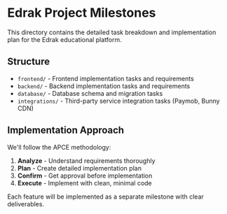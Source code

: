 # Edrak Project Milestones

This directory contains the detailed task breakdown and implementation plan for the Edrak educational platform.

## Structure

- `frontend/` - Frontend implementation tasks and requirements
- `backend/` - Backend implementation tasks and requirements
- `database/` - Database schema and migration tasks
- `integrations/` - Third-party service integration tasks (Paymob, Bunny CDN)

## Implementation Approach

We'll follow the APCE methodology:

1. **Analyze** - Understand requirements thoroughly
2. **Plan** - Create detailed implementation plan
3. **Confirm** - Get approval before implementation
4. **Execute** - Implement with clean, minimal code

Each feature will be implemented as a separate milestone with clear deliverables.
